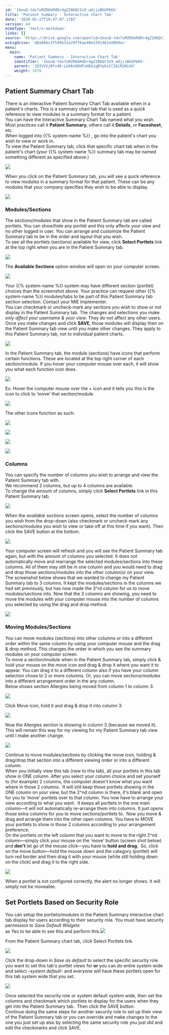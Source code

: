 ```yaml
---
id: '1kouQ-tdv7uMZR6kMdDr4gZ206Qt3z9_wUjiiBGGP6Kk'
title: 'Patient Summary - Interactive Chart Tab'
date: '2020-02-27T19:47:07.178Z'
version: 44
mimeType: 'text/x-markdown'
links: []
source: 'https://drive.google.com/open?id=1kouQ-tdv7uMZR6kMdDr4gZ206Qt3z9_wUjiiBGGP6Kk'
wikigdrive: 'd8a86bc3f5d9b31e29ff6ae40e33914614d8b9ec'
menu:
  main:
    name: 'Patient Summary - Interactive Chart Tab'
    identifier: '1kouQ-tdv7uMZR6kMdDr4gZ206Qt3z9_wUjiiBGGP6Kk'
    parent: '1DIVVSjNfv48-LekRsKDHFuHEm1gBYphsCC18iR2WikU'
    weight: 1070
---
```

## Patient Summary Chart Tab  
  
There is an interactive Patient Summary Chart Tab available when in a patient's charts. This is a summary chart tab that is used as a quick reference to view modules in a summary format for a patient.  
You can have the Interactive Summary Chart Tab named what you wish. Most practices call it **Patient Summary**, others call it **Details**, or **Facesheet**, etc.  
When logged into {{% system-name %}} , go into the patient's chart you wish to view or work in.  
To view the Patient Summary tab, click that specific chart tab when in the patient's chart (your {{% system-name %}} summary tab may be named something different as specified above.)
  
![](../patient-summary-interactive-chart-tab.assets/7a23291bb0f2f6176b65b73ed07cc022.png)  

When you click on the Patient Summary tab, you will see a quick reference to view modules in a summary format for that patient. These can be any modules that your company specifies they wish to be able to display.
  
![](../patient-summary-interactive-chart-tab.assets/5aceb74ed116a4f24add4441b0c95f86.png)  

  
### Modules/Sections  
  
The sections/modules that show in the Patient Summary tab are called portlets. You can show/hide any portlet and this only affects your view and no other logged in user. You can arrange and customize the Patient Summary tab to be in the order and layout that you wish.  
To see all the portlets (sections) available for view, click **Select Portlets** link at the top right when you are in the Patient Summary tab.
  
![](../patient-summary-interactive-chart-tab.assets/5aceb74ed116a4f24add4441b0c95f86.png)  

The **Available Sections** option window will open on your computer screen.
  
![](../patient-summary-interactive-chart-tab.assets/eec4763bf3502be3415eacd1e7be6868.png)  

Your {{% system-name %}} system may have different section (portlet) choices than the screenshot above. Your practice can request other {{% system-name %}} modules/tabs to be part of this Patient Summary tab section selection. Contact your MIE Implementer.  
You can checkmark or uncheck-mark any sections you wish to show or not display in the Patient Summary tab. The changes and selections you make *only affect your username & your view*. They do not affect any other users. Once you make changes and click **SAVE**, those modules will display then on the Patient Summary tab view until you make other changes. They apply to this Patient Summary tab, not to individual patient charts.
  
![](../patient-summary-interactive-chart-tab.assets/eec4763bf3502be3415eacd1e7be6868.png)  

In the Patient Summary tab, the module (sections) have icons that perform certain functions. These are located at the top right corner of each section/module. If you hover your computer mouse over each, it will show you what each function icon does.
  
![](../patient-summary-interactive-chart-tab.assets/977e4df276f36f43de24b9c82c6fe3eb.png)  

Ex: Hover the computer mouse over the + icon and it tells you this is the icon to click to ‘move' that section/module.
  
![](../patient-summary-interactive-chart-tab.assets/6731fe9fe6e845face44d9b1dee9f9cf.png)  

The other icons function as such:
  
![](../patient-summary-interactive-chart-tab.assets/f06e6a29dae3e88ec6bba60a92e854cf.png)  

  
![](../patient-summary-interactive-chart-tab.assets/9d17063f22a5e52955567c1e176a2154.png)  

  
![](../patient-summary-interactive-chart-tab.assets/7d65deea220e17c07496152aeb2eb4ea.png)  

  
![](../patient-summary-interactive-chart-tab.assets/c54593cac92f0c3b7b8db2fa70b21f93.png)  

  
### Columns  
  
You can specify the number of columns you wish to arrange and view the Patient Summary tab with.  
We recommend 2 columns, but up to 4 columns are available.  
To change the amount of columns, simply click **Select Portlets** link in this Patient Summary tab.
  
![](../patient-summary-interactive-chart-tab.assets/7a23291bb0f2f6176b65b73ed07cc022.png)  

When the *available sections* screen opens, select the number of columns you wish from the drop-down (also checkmark or uncheck-mark any sections/modules you wish to view or take off at this time if you want). Then click the SAVE button at the bottom.
  
![](../patient-summary-interactive-chart-tab.assets/0437e0c02ce1e9c2f9cb86c025fe824c.png)  

Your computer screen will refresh and you will see the Patient Summary tab again, but with the amount of columns you selected. It does not automatically move and rearrange the selected modules/sections into these columns. All of them may still be in one column and you would need to drag and drop those sections/modules into the other column(s) on your view.  
The screenshot below shows that we wanted to change my Patient Summary tab to 3 columns. It kept the modules/sections in the columns we had set previously, but has now made the 3^rd column for us to move modules/sections into. Now that the 3 columns are showing, you need to move the modules with your computer mouse into the number of columns you selected by using the drag and drop method.
  
![](../patient-summary-interactive-chart-tab.assets/5e582bee4748e07c4ca087db20b5a9ad.png)  

  
### Moving Modules/Sections  
  
You can move modules (sections) into other columns or into a different order within the same column by using your computer mouse and the drag & drop method. This changes the order in which you see the summary modules on your computer screen.  
To move a section/module when in the Patient Summary tab, simply click & hold your mouse on the *move* icon and drag & drop it where you want it to appear. You can drag it to a different column also if you have your column selection chose to 2 or more columns. Or, you can move sections/modules into a different arrangement order in the any column.  
Below shows section Allergies being moved from column 1 to column 3:
  
![](../patient-summary-interactive-chart-tab.assets/c0a89792cdee86041db5dd9b3d28e1c8.png)  

Click Move icon, hold it and drag & drop it into column 3.
  
![](../patient-summary-interactive-chart-tab.assets/356873936675aeb267f5b535a5eb3085.png)  

Now the Allergies section is showing in column 3 (because we moved it). This will remain this way for *my* viewing for my Patient Summary tab view until I make another change.
  
![](../patient-summary-interactive-chart-tab.assets/75f030c29bbc36f251ae03ee9fead7e8.png)  

Continue to move modules/sections by clicking the move icon, holding & drag/drop that section into a different viewing order or into a different column.  
When you initially view this tab (new to this tab), all your portlets in this tab show in ONE column. After you select your column choice and set yourself to (for example) 2 columns, the computer doesn't know what you want where in those 2 columns.  It will still keep those portlets showing in the ONE column on your view, but the 2^nd column is there, it's blank and open for you to ‘move' portlets over to that column. You now have to arrange your view according to what you want.  It keeps all portlets in the one main column—it will not automatically re-arrange them into columns. It just *opens* those extra columns for you to move sections/portlets to.  Now you move & drag and arrange them into the other open columns. You have to MOVE your portlets to show in those 2 columns according to your arrangement preference.  
On the portlets on the left column that you want to move to the right 2^nd column—simply click your mouse on the ‘move' button (screen shot below) and **don't** let go of the mouse click—you have to **hold and drag**.  So, click on the move button—hold the mouse down and the category (portlet) will turn red border and then drag it with your mouse (while still holding down on the click) and drag it to the right side.
  
![](../patient-summary-interactive-chart-tab.assets/6c895b21fd48aab40b963cf2efbdbf69.jpg)  

When a portlet is not configured correctly, the alert no longer shows. It will simply not be moveable.
  
## Set Portlets Based on Security Role  
  
You can setup the portlets/modules in the Patient Summary interactive chart tab display for users according to their security role. You must have security permission to *Save Default Widgets*  
 as Yes to be able to see this and perform this.![](../patient-summary-interactive-chart-tab.assets/5e5b34b7612be4986d9aeb55db33235c.png)  
  
From the Patient Summary chart tab, click Select Portlets link.
  
![](../patient-summary-interactive-chart-tab.assets/348723764d63d683d44236e639b0101b.png)  

Click the drop-down in *Save as default* to select the specific security role you want to set this tab's portlet views for **or** you can do entire system wide and select *–system default*- and everyone will have these portlets open for this tab system wide that you set.
  
![](../patient-summary-interactive-chart-tab.assets/eec28455d7a8bdcdc9a566c5e3000c9f.png)  

Once selected the security role or system default system wide, then set the columns and checkmark which portlets to display for the users when they get into the Patient Summary tab.  Then click the SAVE button.  
Continue doing the same steps for another security role to set up their view of the Patient Summary tab *or* you can override and make changes to the one you just set up also by selecting the same security role you just did and edit the checkmarks and click SAVE.
